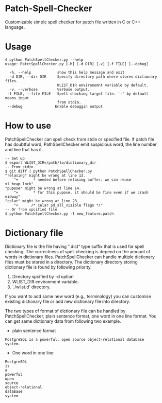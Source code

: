 # Patch-Spell-Checker
Customizable simple spell checker for patch file written in C or C++ language.

# Usage
```
$ python PatchSpellChecker.py --help
usage: PatctSpellChecker.py [-h] [-d DIR] [-v] [-f FILE] [--debug]

  -h, --help            show this help message and exit
  -d DIR, --dir DIR     Specify directory path where stores dictionary files.
                        WLIST_DIR environemnt variable by default.
  -v, --verbose         Verbose output.
 -f FILE, --file FILE   Spell checking target file. '-' by default means input
                        from stdin.
 --debug               Enable debuggin output
```

# How to use
PatchSpellChecker can spell check from stdin or specified file.
If patch file has doubtful word, PathSpellChecker emit suspicious word, the line number and line that has it.

```
-- Set up
$ export WLIST_DIR=/path/to/dictionary_dir
-- From stdin
$ git diff | python PatchSpellChecker.py
"relasing" might be wrong at line 13.
	"+		 * needed before relasing buffer. we can reuse xl_heap_lock"
"pupose" might be wrong at line 14.
	"+		 * for this pupose. it should be fine even if we crash midway"
"celar" might be wrong at line 28.
	"+		/* celar pd_all_visible flags */"
-- Or from spcified file
$ python PatchSpellChecker.py -f new_feature.patch
```

# Dictionary file
Dictionary file is the file having ".dict" type suffix that is used for spell checking.
The correctness of spell checking is depend on the amount of words in dictionary files.
PatchSpellChecker can handle multiple dictionary files must be stored in a directory.
The dictionary directory storing dictionary file is found by following priority.

1. Directory spcified by -d option
2. WLIST_DIR environment variable.
3. './wlist.d' directory.

If you want to add some new word (e.g., terminology) you can customise existing dictionary file or add new dictionary file into directory.

The two types of format of dictionary file can be handled by PatchSpellChecker; plain sentence format, one word in one line format.
You can get same dictionary data from following two example.
- plain sentence format
```
PostgreSQL is a powerful, open source object-relational database system. 
```

- One word in one line
```
PostgreSQL
is
a
powerful
open
source
object-relational
database
system
```
